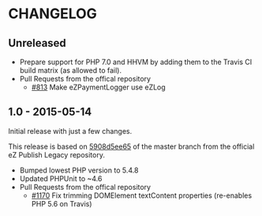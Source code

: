 # CHANGELOG

## Unreleased

* Prepare support for PHP 7.0 and HHVM by adding them to the Travis CI build
  matrix (as allowed to fail).
* Pull Requests from the offical repository
  * [#813](https://github.com/ezsystems/ezpublish-legacy/pull/813) Make eZPaymentLogger use eZLog


## 1.0 - 2015-05-14

Initial release with just a few changes.

This release is based on [5908d5ee65](https://github.com/ezsystems/ezpublish-legacy/commit/5908d5ee65)
of the master branch from the official eZ Publish Legacy repository.

* Bumped lowest PHP version to 5.4.8
* Updated PHPUnit to ~4.6
* Pull Requests from the offical repository
  * [#1170](https://github.com/ezsystems/ezpublish-legacy/pull/1170) Fix trimming DOMElement textContent properties (re-enables PHP 5.6 on Travis)

